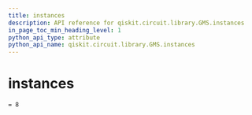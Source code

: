 ```yaml
---
title: instances
description: API reference for qiskit.circuit.library.GMS.instances
in_page_toc_min_heading_level: 1
python_api_type: attribute
python_api_name: qiskit.circuit.library.GMS.instances
---
```


# instances

<span id="qiskit.circuit.library.GMS.instances" />

`= 8`

